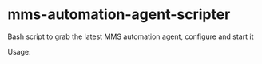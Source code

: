 mms-automation-agent-scripter
=============================

Bash script to grab the latest MMS automation agent, configure and start it

Usage: <groupId> <appKey> <baseUrl>
